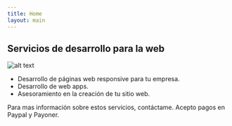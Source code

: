 ```yaml
---
title: Home
layout: main
---
```


## Servicios de desarrollo para la web
![alt text](https://d2v9y0dukr6mq2.cloudfront.net/video/thumbnail/BkNYJ-q_giyyhrxcu/videoblocks-professional-programmer-writing-a-programming-code_r6gocwv-kz_thumbnail-full01.png "Desarrollo web")
* Desarrollo de páginas web responsive para tu empresa.
* Desarrollo de web apps.
* Asesoramiento en la creación de tu sitio web.

Para mas información sobre estos servicios, contáctame. Acepto pagos en Paypal y Payoner.
